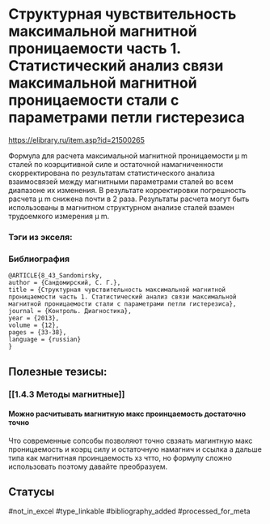 # Структурная чувствительность максимальной магнитной проницаемости часть 1. Статистический анализ связи максимальной магнитной проницаемости стали с параметрами петли гистерезиса

https://elibrary.ru/item.asp?id=21500265

Формула для расчета максимальной магнитной проницаемости µ m сталей по коэрцитивной силе и остаточной намагниченности скорректирована по результатам статистического анализа взаимосвязей между магнитными параметрами сталей во всем диапазоне их изменения. В результате корректировки погрешность расчета µ m снижена почти в 2 раза. Результаты расчета могут быть использованы в магнитном структурном анализе сталей взамен трудоемкого измерения µ m.

### Тэги из экселя:

### Библиография
```
@ARTICLE{8_43_Sandomirsky,
author = {Сандомирский, С. Г.},
title = {Структурная чувствительность максимальной магнитной проницаемости часть 1. Статистический анализ связи максимальной магнитной проницаемости стали с параметрами петли гистерезиса},
journal = {Контроль. Диагностика},
year = {2013},
volume = {12},
pages = {33-38},
language = {russian}
}
```

## Полезные тезисы:
### [[1.4.3 Методы магнитные]]
#### Можно расчитывать магнитную макс проинцаемость достаточно точно
Что современные сопсобы позволяют точно свзяать магинтную макс проницаемость и коэрц силу и остаточную намагнич и ссылка
а дальше типа как магнитная проинцаемость хз чтто, но формулу сложно использовать поэтому давайте преобразуем.

## Статусы
#not_in_excel 
#type_linkable 
#bibliography_added
#processed_for_meta
